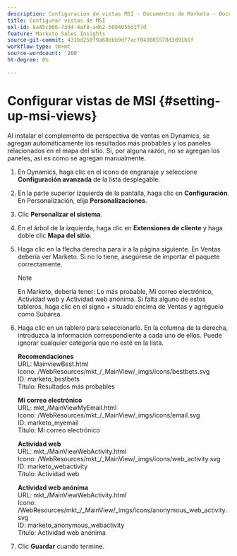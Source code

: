```yaml
---
description: Configuración de vistas MSI - Documentos de Marketo - Documentación del producto
title: Configurar vistas de MSI
exl-id: 8a45c006-73d4-4af8-ad62-b084056d1f7d
feature: Marketo Sales Insights
source-git-commit: 431bd258f9a68bbb9df7acf043085578d3d91b1f
workflow-type: tm+mt
source-wordcount: '260'
ht-degree: 0%

---
```


# Configurar vistas de MSI {#setting-up-msi-views}

Al instalar el complemento de perspectiva de ventas en Dynamics, se agregan automáticamente los resultados más probables y los paneles relacionados en el mapa del sitio. Si, por alguna razón, no se agregan los paneles, así es como se agregan manualmente.

1. En Dynamics, haga clic en el icono de engranaje y seleccione **Configuración avanzada** de la lista desplegable.

1. En la parte superior izquierda de la pantalla, haga clic en **Configuración**. En Personalización, elija **Personalizaciones**.

1. Clic **Personalizar el sistema**.

1. En el árbol de la izquierda, haga clic en **Extensiones de cliente** y haga doble clic **Mapa del sitio**.

1. Haga clic en la flecha derecha para ir a la página siguiente. En Ventas debería ver Marketo. Si no lo tiene, asegúrese de importar el paquete correctamente.

   >[!NOTE]
   >
   >En Marketo, debería tener: Lo más probable, Mi correo electrónico, Actividad web y Actividad web anónima. Si falta alguno de estos tableros, haga clic en el signo + situado encima de Ventas y agréguelo como Subárea.

1. Haga clic en un tablero para seleccionarlo. En la columna de la derecha, introduzca la información correspondiente a cada uno de ellos. Puede ignorar cualquier categoría que no esté en la lista.

   **Recomendaciones**</br>
URL: MainviewBest.html</br>
Icono: /WebResources/mkt_/_MainView/_imgs/icons/bestbets.svg</br>
ID: marketo_bestbets</br>
Título: Resultados más probables

   **Mi correo electrónico**</br>
URL: mkt_/MainViewMyEmail.html</br>
Icono: /WebResources/mkt_/_MainView/_imgs/icons/email.svg</br>
ID: marketo_myemail</br>
Título: Mi correo electrónico

   **Actividad web**</br>
URL: mkt_/MainViewWebActivity.html</br>
Icono: /WebResources/mkt_/_MainView/_imgs/icons/web_activity.svg</br>
ID: marketo_webactivity</br>
Título: Actividad web

   **Actividad web anónima**</br>
URL: mkt_/MainViewWebActivity.html</br>
Icono: /WebResources/mkt_/_MainView/_imgs/icons/anonymous_web_activity.svg</br>
ID: marketo_anonymous_webactivity</br>
Título: Actividad web anónima

1. Clic **Guardar** cuando termine.
